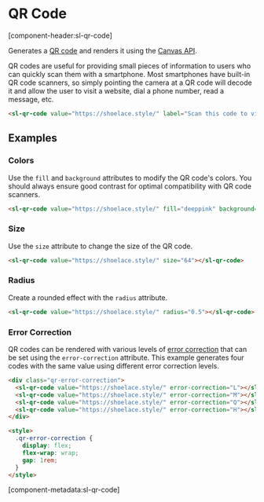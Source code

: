 # QR Code

[component-header:sl-qr-code]

Generates a [QR code](https://www.qrcode.com/) and renders it using the [Canvas API](https://developer.mozilla.org/en-US/docs/Web/API/Canvas_API).

QR codes are useful for providing small pieces of information to users who can quickly scan them with a smartphone. Most smartphones have built-in QR code scanners, so simply pointing the camera at a QR code will decode it and allow the user to visit a website, dial a phone number, read a message, etc.

```html preview
<sl-qr-code value="https://shoelace.style/" label="Scan this code to visit Shoelace on the web!"></sl-qr-code>
```

## Examples

### Colors

Use the `fill` and `background` attributes to modify the QR code's colors. You should always ensure good contrast for optimal compatibility with QR code scanners.

```html preview
<sl-qr-code value="https://shoelace.style/" fill="deeppink" background="white"></sl-qr-code>
```

### Size

Use the `size` attribute to change the size of the QR code.

```html preview
<sl-qr-code value="https://shoelace.style/" size="64"></sl-qr-code>
```

### Radius

Create a rounded effect with the `radius` attribute.

```html preview
<sl-qr-code value="https://shoelace.style/" radius="0.5"></sl-qr-code>
```

### Error Correction

QR codes can be rendered with various levels of [error correction](https://www.qrcode.com/en/about/error_correction.html) that can be set using the `error-correction` attribute. This example generates four codes with the same value using different error correction levels.

```html preview
<div class="qr-error-correction">
  <sl-qr-code value="https://shoelace.style/" error-correction="L"></sl-qr-code>
  <sl-qr-code value="https://shoelace.style/" error-correction="M"></sl-qr-code>
  <sl-qr-code value="https://shoelace.style/" error-correction="Q"></sl-qr-code>
  <sl-qr-code value="https://shoelace.style/" error-correction="H"></sl-qr-code>
</div>

<style>
  .qr-error-correction {
    display: flex;
    flex-wrap: wrap;
    gap: 1rem;
  }
</style>
```

[component-metadata:sl-qr-code]
